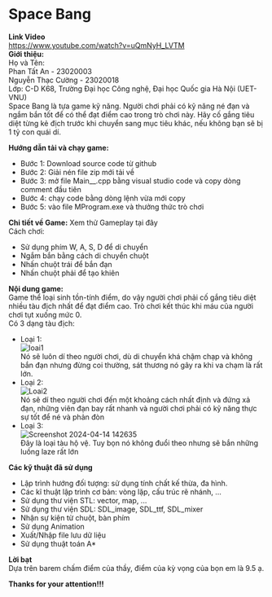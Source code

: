 # Space Bang
**Link Video**  
https://www.youtube.com/watch?v=uQmNyH_LVTM  
**Giới thiệu:**  
Họ và Tên:  
  Phan Tất An - 23020003  
  Nguyễn Thạc Cường - 23020018  
Lớp: C-D K68, Trường Đại học Công nghệ, Đại học Quốc gia Hà Nội (UET-VNU)  
Space Bang là tựa game kỹ năng. Người chơi phải có kỹ năng né đạn và ngắm bắn tốt để có thể đạt điểm cao trong trò chơi này. Hãy cố gắng tiêu diệt từng kẻ địch trước khi chuyển sang mục tiêu khác, nếu không bạn sẽ bị 1 tỷ con quái dí.

**Hướng dẫn tải và chạy game:**  
- Bước 1: Download source code từ github  
- Bước 2: Giải nén file zip mới tải về  
- Bước 3: mở file Main__.cpp bằng visual studio code và copy dòng comment đầu tiên  
- Bước 4: chạy code bằng dòng lệnh vừa mới copy  
- Bước 5: vào file MProgram.exe và thưởng thức trò chơi  

**Chi tiết về Game:**
Xem thử Gameplay tại đây  
Cách chơi:  
- Sử dụng phím W, A, S, D để di chuyển  
- Ngắm bắn bằng cách di chuyển chuột  
- Nhấn chuột trái để bắn đạn  
- Nhấn chuột phải để tạo khiên

**Nội dung game:**   
Game thể loại sinh tồn-tính điểm, do vậy người chơi phải cố gắng tiêu diệt nhiều tàu địch nhất để đạt điểm cao. Trò chơi kết thúc khi máu của người chơi tụt xuống mức 0.  
Có 3 dạng tàu địch:  
- Loại 1:  
![loai1](https://github.com/dnanper/Phanora/assets/144130329/2ba8bf72-733e-4e23-98dc-ff97d7151d45)  
Nó sẽ luôn dí theo người chơi, dù di chuyển khá chậm chạp và không bắn đạn nhưng đừng coi thường, sát thương nó gây ra khi va chạm là rất lớn.  
- Loại 2:  
![Loai2](https://github.com/dnanper/Phanora/assets/144130329/772bf556-8c92-407a-8078-fe463ec46506)  
Nó sẽ dí theo người chơi đến một khoảng cách nhất định và đứng xả đạn, những viên đạn bay rất nhanh và người chơi phải có kỹ năng thực sự tốt để né và phản đòn  
- Loại 3:  
![Screenshot 2024-04-14 142635](https://github.com/dnanper/Phanora/assets/144130329/b1969780-3f69-4c60-a2e0-9251a5499cad)  
Đây là loại tàu hộ vệ. Tuy bọn nó không đuổi theo nhưng sẽ bắn những luồng laze rất lớn

**Các kỹ thuật đã sử dụng**
- Lập trình hướng đối tượng: sử dụng tính chất kế thừa, đa hình.
- Các kĩ thuật lập trình cơ bản: vòng lặp, cấu trúc rẽ nhánh, ...
- Sử dụng thư viện STL: vector, map, ...
- Sử dụng thư viện SDL: SDL_image, SDL_ttf, SDL_mixer
- Nhận sự kiện từ chuột, bàn phím
- Sử dụng Animation
- Xuất/Nhập file lưu dữ liệu
- Sử dụng thuật toán A*

**Lời bạt**  
Dựa trên barem chấm điểm của thầy, điểm của kỳ vọng của bọn em là 9.5 ạ.

**Thanks for your attention!!!**
